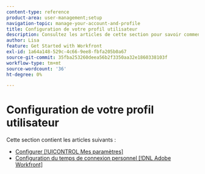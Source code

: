```yaml
---
content-type: reference
product-area: user-management;setup
navigation-topic: manage-your-account-and-profile
title: Configuration de votre profil utilisateur
description: Consultez les articles de cette section pour savoir comment configurer votre [!DNL Workfront] profil utilisateur.
author: Lisa
feature: Get Started with Workfront
exl-id: 1a64a148-529c-4c66-9ee8-fbfa205b0a67
source-git-commit: 35fba253260deea56b2f3350aa32e1860338103f
workflow-type: tm+mt
source-wordcount: '36'
ht-degree: 0%

---
```


# Configuration de votre profil utilisateur

Cette section contient les articles suivants :

* [Configurer [!UICONTROL Mes paramètres]](../../../workfront-basics/manage-your-account-and-profile/configuring-your-user-profile/configure-my-settings.md)
* [Configuration du temps de connexion personnel [!DNL Adobe Workfront]](../../../workfront-basics/manage-your-account-and-profile/configuring-your-user-profile/personal-time-overview.md)
